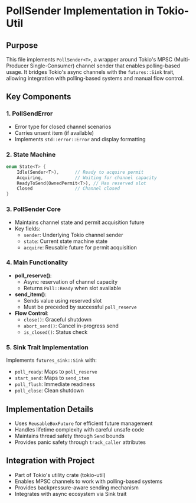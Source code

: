 # PollSender Implementation in Tokio-Util

## Purpose
This file implements `PollSender<T>`, a wrapper around Tokio's MPSC (Multi-Producer Single-Consumer) channel sender that enables polling-based usage. It bridges Tokio's async channels with the `futures::Sink` trait, allowing integration with polling-based systems and manual flow control.

## Key Components

### 1. PollSendError
- Error type for closed channel scenarios
- Carries unsent item (if available)
- Implements `std::error::Error` and display formatting

### 2. State Machine
```rust
enum State<T> {
    Idle(Sender<T>),      // Ready to acquire permit
    Acquiring,            // Waiting for channel capacity
    ReadyToSend(OwnedPermit<T>), // Has reserved slot
    Closed                // Channel closed
}
```

### 3. PollSender Core
- Maintains channel state and permit acquisition future
- Key fields:
  - `sender`: Underlying Tokio channel sender
  - `state`: Current state machine state
  - `acquire`: Reusable future for permit acquisition

### 4. Main Functionality
- **poll_reserve()**: 
  - Async reservation of channel capacity
  - Returns `Poll::Ready` when slot available
- **send_item()**: 
  - Sends value using reserved slot
  - Must be preceded by successful `poll_reserve`
- **Flow Control**:
  - `close()`: Graceful shutdown
  - `abort_send()`: Cancel in-progress send
  - `is_closed()`: Status check

### 5. Sink Trait Implementation
Implements `futures_sink::Sink` with:
- `poll_ready`: Maps to `poll_reserve`
- `start_send`: Maps to `send_item`
- `poll_flush`: Immediate readiness
- `poll_close`: Clean shutdown

## Implementation Details
- Uses `ReusableBoxFuture` for efficient future management
- Handles lifetime complexity with careful unsafe code
- Maintains thread safety through `Send` bounds
- Provides panic safety through `track_caller` attributes

## Integration with Project
- Part of Tokio's utility crate (tokio-util)
- Enables MPSC channels to work with polling-based systems
- Provides backpressure-aware sending mechanism
- Integrates with async ecosystem via Sink trait
